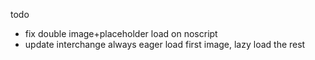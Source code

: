 todo

- fix double image+placeholder load on noscript
- update interchange always eager load first image, lazy load the rest
